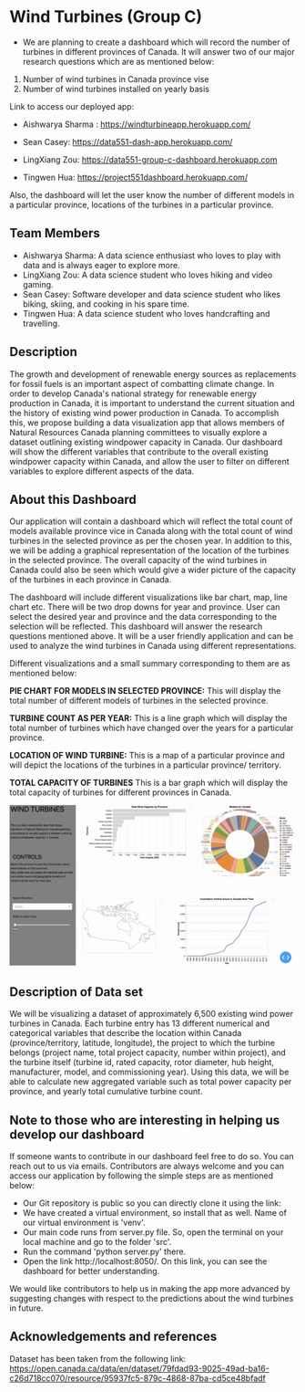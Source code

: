 # Wind Turbines (Group C)

- We are planning to create a dashboard which will record the number of turbines in different provinces of Canada. It will answer two of our major research questions which are as mentioned below:

1. Number of wind turbines in Canada province vise
2. Number of wind turbines installed on yearly basis

Link to access our deployed app:

- Aishwarya Sharma : https://windturbineapp.herokuapp.com/

- Sean Casey: https://data551-dash-app.herokuapp.com/

- LingXiang Zou: https://data551-group-c-dashboard.herokuapp.com

- Tingwen Hua: https://project551dashboard.herokuapp.com/

Also, the dashboard will let the user know the number of different models in a particular province, locations of the turbines in a particular province.

## Team Members

- Aishwarya Sharma: A data science enthusiast who loves to play with data and is always eager to explore more.
- LingXiang Zou: A data science student who loves hiking and video gaming.
- Sean Casey: Software developer and data science student who likes biking, skiing, and cooking in his spare time.
- Tingwen Hua: A data science student who loves handcrafting and travelling.

## Description

The growth and development of renewable energy sources as replacements for fossil fuels is an important aspect of combatting climate change. In order to develop Canada's national strategy for renewable energy production in Canada, it is important to understand the current situation and the history of existing wind power production in Canada. To accomplish this, we propose building a data visualization app that allows members of Natural Resources Canada planning committees to visually explore a dataset outlining existing windpower capacity in Canada. Our dashboard will show the different variables that contribute to the overall existing windpower capacity within Canada, and allow the user to filter on different variables to explore different aspects of the data.   

## About this Dashboard

Our application will contain a dashboard which will reflect the total count of models available province vice in Canada along with the total count of wind turbines in the selected province as per the chosen year. In addition to this, we will be adding a graphical representation of the location of the turbines in the selected province. The overall capacity of the wind turbines in Canada could also be seen which would give a wider picture of the capacity of the turbines in each province in Canada.

The dashboard will include different visualizations like bar chart, map, line chart etc. There will be two drop downs for year and province. User can select the desired year and province and the data corresponding to the selection will be reflected. This dashboard will answer the research questions mentioned above. It will be a user friendly application and can be used to analyze the wind turbines in Canada using different representations. 

Different visualizations and a small summary corresponding to them are as mentioned below:

**PIE CHART FOR MODELS IN SELECTED PROVINCE:** This will display the total number of different models of turbines in the selected province.

**TURBINE COUNT AS PER YEAR:** This is a line graph which will display the total number of turbines which have changed over the years for a particular province.

**LOCATION OF WIND TURBINE:** This is a map of a particular province and will depict the locations of the turbines in a particular province/ territory.

**TOTAL CAPACITY OF TURBINES** This is a bar graph which will display the total capacity of turbines for different provinces in Canada.

![](assets/dashboard.gif)


## Description of Data set

We will be visualizing a dataset of approximately 6,500 existing wind power turbines in Canada. Each turbine entry has 13 different numerical and categorical variables that describe the location within Canada (province/territory, latitude, longitude), the project to which the turbine belongs (project name, total project capacity, number within project), and the turbine itself (turbine id, rated 
capacity, rotor diameter, hub height, manufacturer, model, and commissioning year). Using this data, we will be able to calculate new aggregated variable such as total power capacity per province, and yearly total cumulative turbine count. 

## Note to those who are interesting in helping us develop our dashboard

If someone wants to contribute in our dashboard feel free to do so. You can reach out to us via emails. Contributors are always welcome and you can access our application by following the simple steps are as mentioned below:

- Our Git repository is public so you can directly clone it using the link: 
- We have created a virtual environment, so install that as well. Name of our virtual environment is 'venv'.
- Our main code runs from server.py file. So, open the terminal on your local machine and go to the folder 'src'.
- Run the command 'python server.py' there.
- Open the link http://localhost:8050/. On this link, you can see the dashboard for better understanding.

We would like contributors to help us in making the app more advanced by suggesting changes with respect to the predictions about the wind turbines in future.

## Acknowledgements and references 

Dataset has been taken from the following link:
https://open.canada.ca/data/en/dataset/79fdad93-9025-49ad-ba16-c26d718cc070/resource/95937fc5-879c-4868-87ba-cd5ce48bfadf
